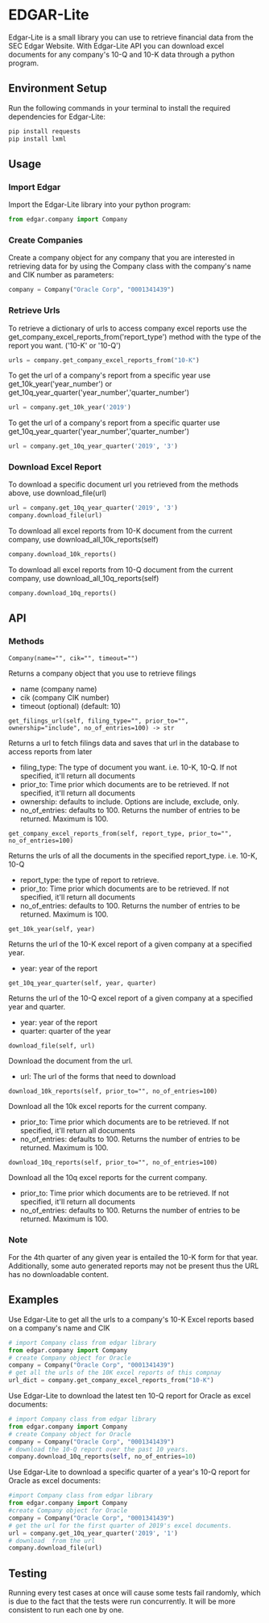 # EDGAR-Lite
Edgar-Lite is a small library you can use to retrieve financial data from the SEC Edgar Website.  With Edgar-Lite API you can download excel documents for any company's 10-Q and 10-K data through a python program.

## Environment Setup
Run the following commands in your terminal to install the required dependencies for Edgar-Lite:
```bash
pip install requests
pip install lxml
```

## Usage

### Import Edgar

Import the Edgar-Lite library into your python program:

``` python
from edgar.company import Company
```

### Create Companies

Create a company object for any company that you are interested in retrieving data for by using the Company class with the company's name and CIK number as parameters:

``` python
company = Company("Oracle Corp", "0001341439")
```

### Retrieve Urls
To retrieve a dictionary of urls to access company excel reports use the get_company_excel_reports_from('report_type') method with the type of the report you want. ('10-K' or '10-Q')

``` python
urls = company.get_company_excel_reports_from("10-K")
```

To get the url of a company's report from a specific year use get_10k_year('year_number') or get_10q_year_quarter('year_number','quarter_number')

``` python
url = company.get_10k_year('2019')
```

To get the url of a company's report from a specific quarter use get_10q_year_quarter('year_number','quarter_number')

``` python
url = company.get_10q_year_quarter('2019', '3')
```

### Download Excel Report
To download a specific document url you retrieved from the methods above, use download_file(url)

``` python
url = company.get_10q_year_quarter('2019', '3')
company.download_file(url)
```

To download all excel reports from 10-K document from the current company, use download_all_10k_reports(self)

``` python
company.download_10k_reports()
```

To download all excel reports from 10-Q document from the current company, use download_all_10q_reports(self)

``` python
company.download_10q_reports()
```

## API

### Methods

`Company(name="", cik="", timeout="")`

Returns a company object that you use to retrieve filings
* name (company name)
* cik (company CIK number)
* timeout (optional) (default: 10)


`get_filings_url(self, filing_type="", prior_to="", ownership="include", no_of_entries=100) -> str`

Returns a url to fetch filings data and saves that url in the database to access reports from later
* filing_type: The type of document you want. i.e. 10-K, 10-Q. If not specified, it'll return all documents
* prior_to: Time prior which documents are to be retrieved. If not specified, it'll return all documents
* ownership: defaults to include. Options are include, exclude, only.
* no_of_entries: defaults to 100. Returns the number of entries to be returned. Maximum is 100.


`get_company_excel_reports_from(self, report_type, prior_to="", no_of_entries=100)`

Returns the urls of all the documents in the specified report_type. i.e. 10-K, 10-Q
* report_type: the type of report to retrieve.
* prior_to: Time prior which documents are to be retrieved. If not specified, it'll return all documents
* no_of_entries: defaults to 100. Returns the number of entries to be returned. Maximum is 100.

`get_10k_year(self, year)`

Returns the url of the 10-K excel report of a given company at a specified year. 
* year: year of the report

`get_10q_year_quarter(self, year, quarter)`

Returns the url of the 10-Q excel report of a given company at a specified year and quarter. 
* year: year of the report
* quarter: quarter of the year

`download_file(self, url)`

Download the document from the url.
* url: The url of the forms that need to download

`download_10k_reports(self, prior_to="", no_of_entries=100)`

Download all the 10k excel reports for the current company.
* prior_to: Time prior which documents are to be retrieved. If not specified, it'll return all documents
* no_of_entries: defaults to 100. Returns the number of entries to be returned. Maximum is 100.


`download_10q_reports(self, prior_to="", no_of_entries=100)`

Download all the 10q excel reports for the current company.
* prior_to: Time prior which documents are to be retrieved. If not specified, it'll return all documents
* no_of_entries: defaults to 100. Returns the number of entries to be returned. Maximum is 100.



### Note
For the 4th quarter of any given year is entailed the 10-K form for that year. Additionally, some auto generated reports may not be present thus the URL has no downloadable content.

## Examples 

Use Edgar-Lite to get all the urls to a company's 10-K Excel reports based on a company's name and CIK

``` python
# import Company class from edgar library
from edgar.company import Company
# create Company object for Oracle
company = Company("Oracle Corp", "0001341439")
# get all the urls of the 10K excel reports of this compnay
url_dict = company.get_company_excel_reports_from("10-K")
```

Use Edgar-Lite to download the latest ten 10-Q report for Oracle as excel documents:

``` python
# import Company class from edgar library
from edgar.company import Company
# create Company object for Oracle
company = Company("Oracle Corp", "0001341439")
# download the 10-Q report over the past 10 years.
company.download_10q_reports(self, no_of_entries=10)
```

Use Edgar-Lite to download a specific quarter of a year's 10-Q report for Oracle as excel documents:

``` python
#import Company class from edgar library
from edgar.company import Company
#create Company object for Oracle
company = Company("Oracle Corp", "0001341439")
# get the url for the first quarter of 2019's excel documents.
url = company.get_10q_year_quarter('2019', '1')
# download  from the url
company.download_file(url)
```


## Testing
Running every test cases at once will cause some tests fail randomly, which is due to the fact that the tests were run 
concurrently. It will be more consistent to run each one by one. 








  
